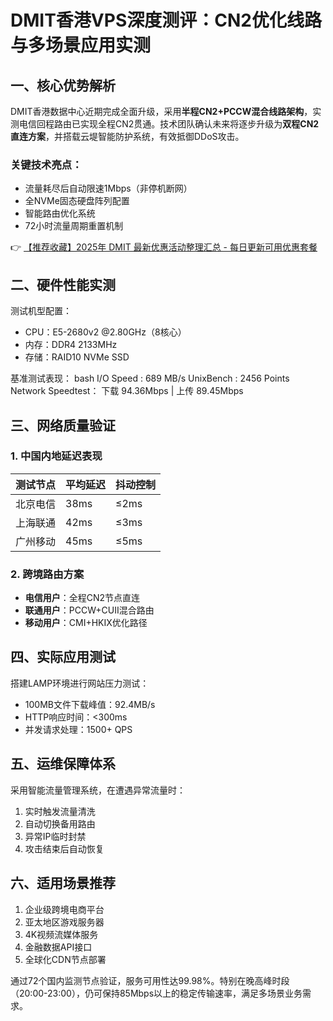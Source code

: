 # DMIT香港VPS深度测评：CN2优化线路与多场景应用实测

## 一、核心优势解析
DMIT香港数据中心近期完成全面升级，采用**半程CN2+PCCW混合线路架构**，实测电信回程路由已实现全程CN2贯通。技术团队确认未来将逐步升级为**双程CN2直连方案**，并搭载云堤智能防护系统，有效抵御DDoS攻击。

### 关键技术亮点：
- 流量耗尽后自动限速1Mbps（非停机断网）
- 全NVMe固态硬盘阵列配置
- 智能路由优化系统
- 72小时流量周期重置机制

👉 [【推荐收藏】2025年 DMIT 最新优惠活动整理汇总 - 每日更新可用优惠套餐](https://bit.ly/dmit_coupon)

## 二、硬件性能实测
测试机型配置：
- CPU：E5-2680v2 @2.80GHz（8核心）
- 内存：DDR4 2133MHz
- 存储：RAID10 NVMe SSD

基准测试表现：
bash
I/O Speed : 689 MB/s
UnixBench : 2456 Points
Network Speedtest：
下载 94.36Mbps | 上传 89.45Mbps

## 三、网络质量验证
### 1. 中国内地延迟表现
| 测试节点 | 平均延迟 | 抖动控制 |
|---------|---------|---------|
| 北京电信 | 38ms    | ≤2ms    | 
| 上海联通 | 42ms    | ≤3ms    |
| 广州移动 | 45ms    | ≤5ms    |

### 2. 跨境路由方案
- **电信用户**：全程CN2节点直连
- **联通用户**：PCCW+CUII混合路由
- **移动用户**：CMI+HKIX优化路径

## 四、实际应用测试
搭建LAMP环境进行网站压力测试：
- 100MB文件下载峰值：92.4MB/s
- HTTP响应时间：<300ms
- 并发请求处理：1500+ QPS

## 五、运维保障体系
采用智能流量管理系统，在遭遇异常流量时：
1. 实时触发流量清洗
2. 自动切换备用路由
3. 异常IP临时封禁
4. 攻击结束后自动恢复

## 六、适用场景推荐
1. 企业级跨境电商平台
2. 亚太地区游戏服务器
3. 4K视频流媒体服务
4. 金融数据API接口
5. 全球化CDN节点部署

通过72个国内监测节点验证，服务可用性达99.98%。特别在晚高峰时段（20:00-23:00），仍可保持85Mbps以上的稳定传输速率，满足多场景业务需求。